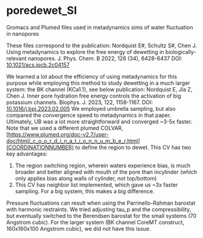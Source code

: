 # poredewet_SI
Gromacs and Plumed files used in metadynamics sims of water fluctuation in nanopores

These files correspond to the publication:
Nordquist E#, Schultz S#, Chen J. Using metadynamics to explore the free energy of dewetting in biologically-relevant nanopores. J. Phys. Chem. B 2022, 126 (34), 6428-6437 DOI: [10.1021/acs.jpcb.2c04157](https://doi.org/10.1021/acs.jpcb.2c04157)

We learned a lot about the efficiency of using metadynamics for this purpose while employing this method to study dewetting in a much larger system: the BK channel (KCa1.1), see below publication:
 Nordquist E, Jia Z, Chen J. Inner pore hydration free energy controls the activation of big potassium channels. Biophys. J. 2023, 122, 1158-1167. DOI: [10.1016/j.bpj.2023.02.005](https://doi.org/10.1016/j.bpj.2023.02.005)
We employed umbrella sampling, but also compared the convergence speed to metadynamics in that paper. Ultimately, UB was a lot more straightforward and converged ~3-5x faster.
Note that we used a different plumed COLVAR, [https://www.plumed.org/doc-v2.7/user-doc/html/_c_o_o_r_d_i_n_a_t_i_o_n_n_u_m_b_e_r.html](COORDINATIONNUMBER) to define the region to dewet. 
This CV has two key advantages:
1. The region switching region, wherein waters experience bias, is much broader and better aligned with mouth of the pore than incylinder (which only applies bias along walls of cylinder, not top/bottom)
2. This CV has neighbor list implemented, which gave us ~3x faster sampling. For a big system, this makes a big difference.

Pressure fluctuations can result when using the Parrinello-Rahman barostat with harmonic restraints. We tried adjusting tau_p and the compressibility, but eventually
switched to the Berendsen barostat for the small systems (70 Angstrom cubic). For the larger system (BK channel CoreMT construct, 160x160x100 Angstrom cubic), we did not have this issue.
